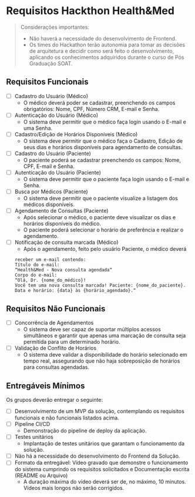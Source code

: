 # Requisitos Hackthon Health&Med 

> Considerações importantes:
> - Não haverá a necessidade do desenvolvimento de Frontend.
> - Os times do Hackathon terão autonomia para tomar as decisões de arquitetura e decidir como será feito o desenvolvimento, aplicando os conhecimentos adquiridos durante o curso de Pós Graduação SOAT.

## Requisitos Funcionais

- [ ] Cadastro do Usuário (Médico)
  - O médico deverá poder se cadastrar, preenchendo os campos obrigatórios: Nome, CPF, Número CRM, E-mail e Senha.
- [ ] Autenticação do Usuário (Médico)
  - O sistema deve permitir que o médico faça login usando o E-mail e uma Senha.
- [ ] Cadastro/Edição de Horários Disponíveis (Médico)
  - O sistema deve permitir que o médico faça o Cadastro, Edição de seus
dias e horários disponíveis para agendamento de consultas.
- [ ] Cadastro do Usuário (Paciente)
  - O paciente poderá se cadastrar preenchendo os campos: Nome, CPF, E-mail e Senha.
- [ ] Autenticação do Usuário (Paciente)
  - O sistema deve permitir que o paciente faça login usando o E-mail e
Senha.  
- [ ] Busca por Médicos (Paciente)
  - O sistema deve permitir que o paciente visualize a listagem dos médicos disponíveis.
- [ ] Agendamento de Consultas (Paciente)
  - Após selecionar o médico, o paciente deve visualizar os dias e horários
disponíveis do médico.
  - O paciente poderá selecionar o horário de preferência e realizar o agendamento.
- [ ] Notificação de consulta marcada (Médico)
  - Após o agendamento, feito pelo usuário Paciente, o médico deverá
  ```
  receber um e-mail contendo:
  Título do e-mail:
  ˮHealth&Med - Nova consulta agendadaˮ
  Corpo do e-mail:
  ˮOlá, Dr. {nome_do_médico}!
  Você tem uma nova consulta marcada! Paciente: {nome_do_paciente}.
  Data e horário: {data} às {horário_agendado}.ˮ
  ```

## Requisitos Não Funcionais

- [ ] Concorrência de Agendamentos
  - O sistema deve ser capaz de suportar múltiplos acessos simultâneos e garantir que apenas uma marcação de consulta seja permitida para um determinado horário.
- [ ] Validação de Conflito de Horários
  - O sistema deve validar a disponibilidade do horário selecionado em tempo real, assegurando que não haja sobreposição de horários para consultas agendadas.
     
## Entregáveis Mínimos

Os grupos deverão entregar o seguinte:

- [ ] Desenvolvimento de um MVP da solução, contemplando os requisitos funcionais e não funcionais listados acima.
- [ ] Pipeline CI/CD
  - Demonstração do pipeline de deploy da aplicação.
- [ ] Testes unitários
  - Implantação de testes unitários que garantam o funcionamento da solução.
- [ ] Não há a necessidade do desenvolvimento do Frontend da Solução.
- [ ] Formato da entregável: Vídeo gravado que demonstre o funcionamento do sistema cumprindo os requisitos solicitados e Documentação escrita (README ou Arquivo)
  - A duração máxima do vídeo deverá ser de, no máximo, 10 minutos. Vídeos mais longos não serão corrigidos.
     
